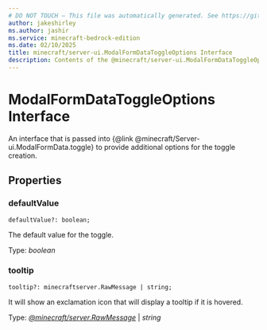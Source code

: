 ```yaml
---
# DO NOT TOUCH — This file was automatically generated. See https://github.com/mojang/minecraftapidocsgenerator to modify descriptions, examples, etc.
author: jakeshirley
ms.author: jashir
ms.service: minecraft-bedrock-edition
ms.date: 02/10/2025
title: minecraft/server-ui.ModalFormDataToggleOptions Interface
description: Contents of the @minecraft/server-ui.ModalFormDataToggleOptions class.
---
```

# ModalFormDataToggleOptions Interface

An interface that is passed into {@link @minecraft/Server-ui.ModalFormData.toggle} to provide additional options for the toggle creation.

## Properties

### **defaultValue**
`defaultValue?: boolean;`

The default value for the toggle.

Type: *boolean*

### **tooltip**
`tooltip?: minecraftserver.RawMessage | string;`

It will show an exclamation icon that will display a tooltip if it is hovered.

Type: [*@minecraft/server.RawMessage*](../../../scriptapi/minecraft/server/RawMessage.md) | *string*
